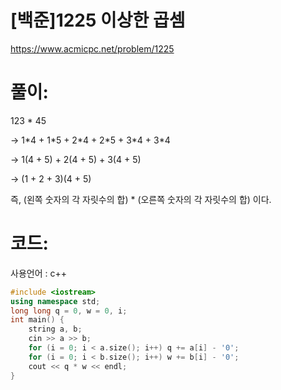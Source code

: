 # [백준]1225 이상한 곱셈

https://www.acmicpc.net/problem/1225

# 풀이:

123 * 45



-> 1\*4 + 1\*5 + 2\*4 + 2\*5 + 3\*4 + 3\*4

-> 1(4 + 5) + 2(4 + 5) + 3(4 + 5)

-> (1 + 2 + 3)(4 + 5)



즉, (왼쪽 숫자의 각 자릿수의 합) * (오른쪽 숫자의 각 자릿수의 합) 이다.



# **코드:** 

사용언어 : c++
```c++
#include <iostream>
using namespace std;
long long q = 0, w = 0, i;
int main() {
	string a, b;
	cin >> a >> b;
	for (i = 0; i < a.size(); i++) q += a[i] - '0';
	for (i = 0; i < b.size(); i++) w += b[i] - '0';
	cout << q * w << endl;
}
```

